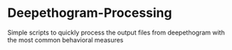 # Deepethogram-Processing
Simple scripts to quickly process the output files from deepethogram with the most common behavioral measures
